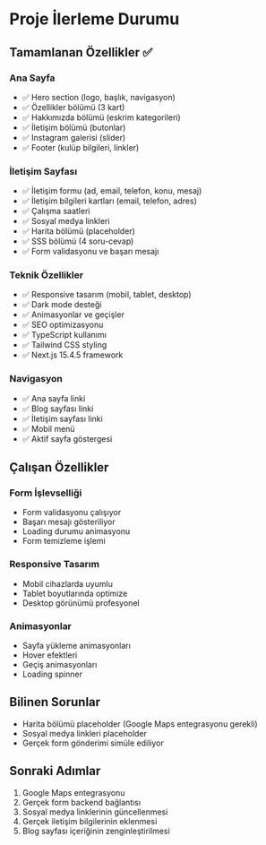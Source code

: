 # Proje İlerleme Durumu

## Tamamlanan Özellikler ✅

### Ana Sayfa
- ✅ Hero section (logo, başlık, navigasyon)
- ✅ Özellikler bölümü (3 kart)
- ✅ Hakkımızda bölümü (eskrim kategorileri)
- ✅ İletişim bölümü (butonlar)
- ✅ Instagram galerisi (slider)
- ✅ Footer (kulüp bilgileri, linkler)

### İletişim Sayfası
- ✅ İletişim formu (ad, email, telefon, konu, mesaj)
- ✅ İletişim bilgileri kartları (email, telefon, adres)
- ✅ Çalışma saatleri
- ✅ Sosyal medya linkleri
- ✅ Harita bölümü (placeholder)
- ✅ SSS bölümü (4 soru-cevap)
- ✅ Form validasyonu ve başarı mesajı

### Teknik Özellikler
- ✅ Responsive tasarım (mobil, tablet, desktop)
- ✅ Dark mode desteği
- ✅ Animasyonlar ve geçişler
- ✅ SEO optimizasyonu
- ✅ TypeScript kullanımı
- ✅ Tailwind CSS styling
- ✅ Next.js 15.4.5 framework

### Navigasyon
- ✅ Ana sayfa linki
- ✅ Blog sayfası linki
- ✅ İletişim sayfası linki
- ✅ Mobil menü
- ✅ Aktif sayfa göstergesi

## Çalışan Özellikler

### Form İşlevselliği
- Form validasyonu çalışıyor
- Başarı mesajı gösteriliyor
- Loading durumu animasyonu
- Form temizleme işlemi

### Responsive Tasarım
- Mobil cihazlarda uyumlu
- Tablet boyutlarında optimize
- Desktop görünümü profesyonel

### Animasyonlar
- Sayfa yükleme animasyonları
- Hover efektleri
- Geçiş animasyonları
- Loading spinner

## Bilinen Sorunlar
- Harita bölümü placeholder (Google Maps entegrasyonu gerekli)
- Sosyal medya linkleri placeholder
- Gerçek form gönderimi simüle ediliyor

## Sonraki Adımlar
1. Google Maps entegrasyonu
2. Gerçek form backend bağlantısı
3. Sosyal medya linklerinin güncellenmesi
4. Gerçek iletişim bilgilerinin eklenmesi
5. Blog sayfası içeriğinin zenginleştirilmesi 